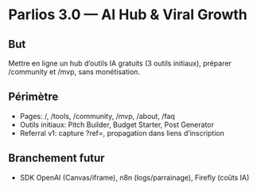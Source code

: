 # Parlios 3.0 — AI Hub & Viral Growth

## But
Mettre en ligne un hub d’outils IA gratuits (3 outils initiaux), préparer /community et /mvp, sans monétisation.

## Périmètre
- Pages: /, /tools, /community, /mvp, /about, /faq
- Outils initiaux: Pitch Builder, Budget Starter, Post Generator
- Referral v1: capture ?ref=, propagation dans liens d’inscription

## Branchement futur
- SDK OpenAI (Canvas/iframe), n8n (logs/parrainage), Firefly (coûts IA)
